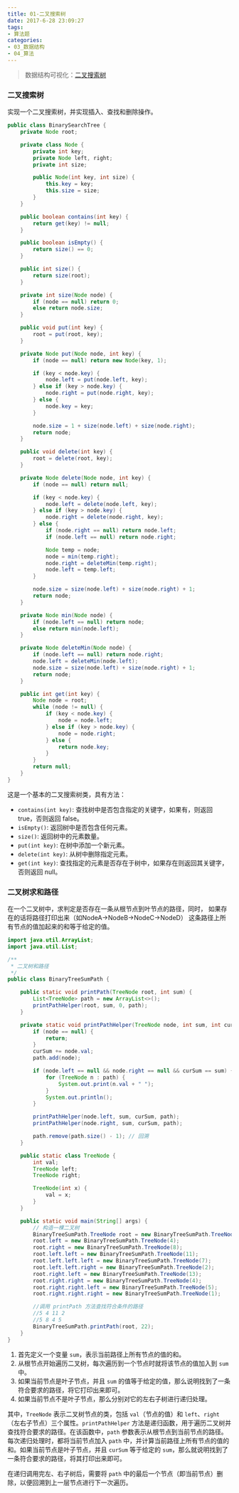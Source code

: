```yaml
---
title: 01-二叉搜索树
date: 2017-6-28 23:09:27
tags:
- 算法题
categories: 
- 03_数据结构
- 04_算法
---
```


> 数据结构可视化：[二叉搜索树](https://www.cs.usfca.edu/~galles/visualization/BST.html)

### 二叉搜索树

实现一个二叉搜索树，并实现插入、查找和删除操作。

```java
public class BinarySearchTree {
    private Node root;

    private class Node {
        private int key;
        private Node left, right;
        private int size;

        public Node(int key, int size) {
            this.key = key;
            this.size = size;
        }
    }

    public boolean contains(int key) {
        return get(key) != null;
    }

    public boolean isEmpty() {
        return size() == 0;
    }

    public int size() {
        return size(root);
    }

    private int size(Node node) {
        if (node == null) return 0;
        else return node.size;
    }

    public void put(int key) {
        root = put(root, key);
    }

    private Node put(Node node, int key) {
        if (node == null) return new Node(key, 1);

        if (key < node.key) {
            node.left = put(node.left, key);
        } else if (key > node.key) {
            node.right = put(node.right, key);
        } else {
            node.key = key;
        }

        node.size = 1 + size(node.left) + size(node.right);
        return node;
    }

    public void delete(int key) {
        root = delete(root, key);
    }

    private Node delete(Node node, int key) {
        if (node == null) return null;

        if (key < node.key) {
            node.left = delete(node.left, key);
        } else if (key > node.key) {
            node.right = delete(node.right, key);
        } else {
            if (node.right == null) return node.left;
            if (node.left == null) return node.right;

            Node temp = node;
            node = min(temp.right);
            node.right = deleteMin(temp.right);
            node.left = temp.left;
        }

        node.size = size(node.left) + size(node.right) + 1;
        return node;
    }

    private Node min(Node node) {
        if (node.left == null) return node;
        else return min(node.left);
    }

    private Node deleteMin(Node node) {
        if (node.left == null) return node.right;
        node.left = deleteMin(node.left);
        node.size = size(node.left) + size(node.right) + 1;
        return node;
    }

    public int get(int key) {
        Node node = root;
        while (node != null) {
            if (key < node.key) {
                node = node.left;
            } else if (key > node.key) {
                node = node.right;
            } else {
                return node.key;
            }
        }
        return null;
    }
}
```

这是一个基本的二叉搜索树类，具有方法：

- `contains(int key)`: 查找树中是否包含指定的关键字，如果有，则返回 true，否则返回 false。
- `isEmpty()`: 返回树中是否包含任何元素。
- `size()`: 返回树中的元素数量。
- `put(int key)`: 在树中添加一个新元素。
- `delete(int key)`: 从树中删除指定元素。
- `get(int key)`: 查找指定的元素是否存在于树中，如果存在则返回其关键字，否则返回 null。

### 二叉树求和路径

在一个二叉树中，求判定是否存在一条从根节点到叶节点的路径，同时， 如果存在的话将路径打印出来（如NodeA->NodeB->NodeC->NodeD） 这条路径上所有节点的值加起来的和等于给定的值。

```java
import java.util.ArrayList;
import java.util.List;

/**
 * 二叉树和路径
 */
public class BinaryTreeSumPath {

    public static void printPath(TreeNode root, int sum) {
        List<TreeNode> path = new ArrayList<>();
        printPathHelper(root, sum, 0, path);
    }

    private static void printPathHelper(TreeNode node, int sum, int curSum, List<TreeNode> path) {
        if (node == null) {
            return;
        }
        curSum += node.val;
        path.add(node);

        if (node.left == null && node.right == null && curSum == sum) {
            for (TreeNode n : path) {
                System.out.print(n.val + " ");
            }
            System.out.println();
        }

        printPathHelper(node.left, sum, curSum, path);
        printPathHelper(node.right, sum, curSum, path);

        path.remove(path.size() - 1); // 回溯
    }

    public static class TreeNode {
        int val;
        TreeNode left;
        TreeNode right;

        TreeNode(int x) {
            val = x;
        }
    }

    public static void main(String[] args) {
        // 构造一棵二叉树
        BinaryTreeSumPath.TreeNode root = new BinaryTreeSumPath.TreeNode(5);
        root.left = new BinaryTreeSumPath.TreeNode(4);
        root.right = new BinaryTreeSumPath.TreeNode(8);
        root.left.left = new BinaryTreeSumPath.TreeNode(11);
        root.left.left.left = new BinaryTreeSumPath.TreeNode(7);
        root.left.left.right = new BinaryTreeSumPath.TreeNode(2);
        root.right.left = new BinaryTreeSumPath.TreeNode(13);
        root.right.right = new BinaryTreeSumPath.TreeNode(4);
        root.right.right.left = new BinaryTreeSumPath.TreeNode(5);
        root.right.right.right = new BinaryTreeSumPath.TreeNode(1);

        //调用 printPath 方法查找符合条件的路径
        //5 4 11 2
        //5 8 4 5
        BinaryTreeSumPath.printPath(root, 22);
    }
}
```

1. 首先定义一个变量 `sum`，表示当前路径上所有节点的值的和。
2. 从根节点开始遍历二叉树，每次遍历到一个节点时就将该节点的值加入到 `sum` 中。
3. 如果当前节点是叶子节点，并且 `sum` 的值等于给定的值，那么说明找到了一条符合要求的路径，将它打印出来即可。
4. 如果当前节点不是叶子节点，那么分别对它的左右子树进行递归处理。

其中，`TreeNode` 表示二叉树节点的类，包括 `val`（节点的值）和 `left`、`right`（左右子节点）三个属性。`printPathHelper` 方法是递归函数，用于遍历二叉树并查找符合要求的路径。在该函数中，`path` 参数表示从根节点到当前节点的路径。每次递归处理时，都将当前节点加入 `path` 中，并计算当前路径上所有节点的值的和。如果当前节点是叶子节点，并且 `curSum` 等于给定的 `sum`，那么就说明找到了一条符合要求的路径，将其打印出来即可。

在递归调用完左、右子树后，需要将 `path` 中的最后一个节点（即当前节点）删除，以便回溯到上一层节点进行下一次遍历。